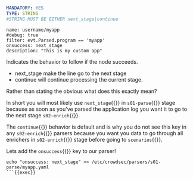 ```yaml
MANDATORY: YES
TYPE: STRING
#STRING MUST BE EITHER next_stage|continue
```

```yaml{4}
name: username/myapp
#debug: true
filter: evt.Parsed.program == 'myapp'
onsuccess: next_stage
description: "This is my custom app"
```
Indicates the behavior to follow if the node succeeds.

- next_stage make the line go to the next stage
- continue will continue processing the current stage.

Rather than stating the obvious what does this exactly mean?

In short you will most likely use `next_stage`{{}} in `s01-parse`{{}} stage because as soon as you've parsed the application log you want it to go to the next stage `s02-enrich`{{}}.

The `continue`{{}} behavior is default and is why you do not see this key in any `s02-enrich`{{}} parsers because you want you data to go through all enrichers in `s02-enrich`{{}} stage before going to `scenarios`{{}}.

Lets add the `onsuccess`{{}} key to our parser!
```
echo "onsuccess: next_stage" >> /etc/crowdsec/parsers/s01-parse/myapp.yaml
```{{exec}}